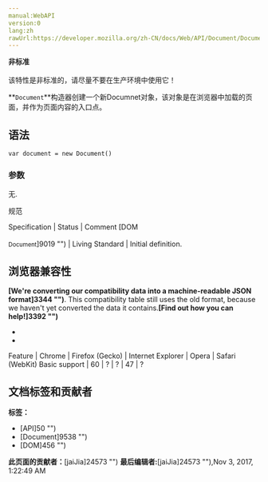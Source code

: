 ```yaml
---
manual:WebAPI
version:0
lang:zh
rawUrl:https://developer.mozilla.org/zh-CN/docs/Web/API/Document/Document
---
```






**非标准**<br></br>该特性是非标准的，请尽量不要在生产环境中使用它！




**`Document`**构造器创建一个新Documnet对象，该对象是在浏览器中加载的页面，并作为页面内容的入口点。


## 语法<a name="语法"></a>

```
var document = new Document()
```

### 参数<a name="参数"></a>


无.



规范

Specification | Status | Comment 
[DOM<br></br><small>Document</small>]9019 "") | Living Standard | Initial definition. 


## 浏览器兼容性<a name="浏览器兼容性"></a>


**[We&#39;re converting our compatibility data into a machine-readable JSON format]3344 "")**. This compatibility table still uses the old format, because we haven&#39;t yet converted the data it contains.**[Find out how you can help!]3392 "")**


* 
* 
Feature | Chrome | Firefox (Gecko) | Internet Explorer | Opera | Safari (WebKit) 
Basic support | 60 | ? | ? | 47 | ? 







## 文档标签和贡献者
**标签：**
* [API]50 "")
* [Document]9538 "")
* [DOM]456 "")

**此页面的贡献者：**[jaiJia]24573 "")
**最后编辑者:**[jaiJia]24573 ""),<time>Nov 3, 2017, 1:22:49 AM</time>


